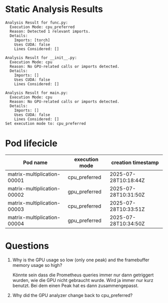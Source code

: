# Static Analysis Results
```shell
Analysis Result for func.py:
  Execution Mode: cpu_preferred
  Reason: Detected 1 relevant imports.
  Details:
    Imports: [torch]
    Uses CUDA: false
    Lines Considered: []

Analysis Result for __init__.py:
  Execution Mode: cpu
  Reason: No GPU-related calls or imports detected.
  Details:
    Imports: []
    Uses CUDA: false
    Lines Considered: []

Analysis Result for main.py:
  Execution Mode: cpu
  Reason: No GPU-related calls or imports detected.
  Details:
    Imports: []
    Uses CUDA: false
    Lines Considered: []
Set execution mode to: cpu_preferred
```
# Pod lifecicle
| Pod name                    | execution mode | creation timestamp   |
|-----------------------------|----------------|----------------------|
| matrix-multiplication-00001 | cpu_preferred  | 2025-07-28T10:18:44Z |
| matrix-multiplication-00002 | gpu_preferred  | 2025-07-28T10:31:50Z |
| matrix-multiplication-00003 | cpu_preferred  | 2025-07-28T10:33:51Z |
| matrix-multiplication-00004 | gpu_preferred  | 2025-07-28T10:34:50Z |


# Questions
1. Why is the GPU usage so low (only one peak) and the framebuffer memory usage so high?
    
    Könnte sein dass die Prometheus queries immer nur dann getriggert wurden, wie die GPU nicht gebraucht wurde. Wird ja immer nur kurz benutzt. Bei dem einen Peak hat es dann zusammengepasst.
2. Why did the GPU analyzer change back to cpu_preferred?
